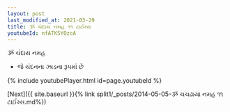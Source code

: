 ```yaml
---
layout: post
last_modified_at: 2021-03-29
title: ૐ ચંદાય નમહ ૧૧ ટાઈમ્સ
youtubeId: nfATK5YOzcA
---
```

 
 
 ૐ ચંદાય નમહ  
 
 -  જે ચંદનના ઝાડના રૂપમાં છે 
 
  
 
  
 
 
 
 
 
 


{% include youtubePlayer.html id=page.youtubeId %}
 
[Next]({{ site.baseurl }}{% link  split1/_posts/2014-05-05-ૐ ચચઢાયા નમહ ૧૧ ટાઈમ્સ.md%})
 
